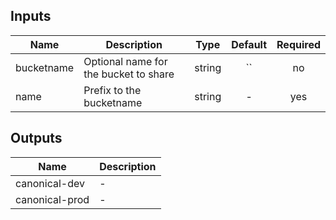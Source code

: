 ## Inputs

| Name | Description | Type | Default | Required |
|------|-------------|:----:|:-----:|:-----:|
| bucketname | Optional name for the bucket to share | string | `` | no |
| name | Prefix to the bucketname | string | - | yes |

## Outputs

| Name | Description |
|------|-------------|
| canonical-dev | - |
| canonical-prod | - |

